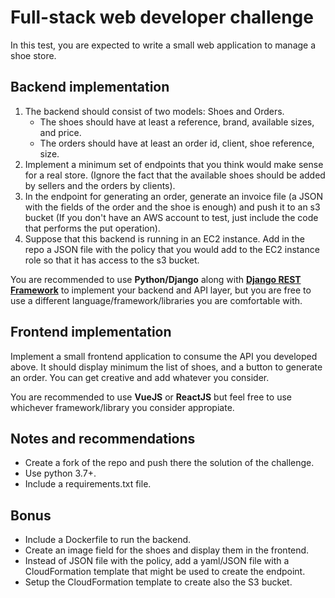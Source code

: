 # Full-stack web developer challenge

In this test, you are expected to write a small web application to manage a shoe store.

## Backend implementation

1. The backend should consist of two models: Shoes and Orders.
    - The shoes should have at least a reference, brand, available sizes, and price.
    - The orders should have at least an order id, client, shoe reference, size.
2. Implement a minimum set of endpoints that you think would make sense for a real store. (Ignore the fact that the available shoes should be added by sellers and the orders by clients).
3. In the endpoint for generating an order, generate an invoice file (a JSON with the fields of the order and the shoe is enough) and push it to an s3 bucket (If you don't have an AWS account to test, just include the code that performs the put operation).
4. Suppose that this backend is running in an EC2 instance. Add in the repo a JSON file with the policy that you would add to the EC2 instance role so that it has access to the s3 bucket.

You are recommended to use **Python/Django** along with [**Django REST Framework**](http://www.django-rest-framework.org/) to implement your backend and API layer, but you are free to use a different language/framework/libraries you are comfortable with.


## Frontend implementation

Implement a small frontend application to consume the API you developed above. It should display minimum the list of shoes, and a button to generate an order. You can get creative and add whatever you consider.

You are recommended to use **VueJS** or **ReactJS** but feel free to use whichever framework/library you consider appropiate.

## Notes and recommendations

* Create a fork of the repo and push there the solution of the challenge.
* Use python 3.7+.
* Include a requirements.txt file.

## Bonus
* Include a Dockerfile to run the backend.
* Create an image field for the shoes and display them in the frontend.
* Instead of JSON file with the policy, add a yaml/JSON file with a CloudFormation template that might be used to create the endpoint.
* Setup the CloudFormation template to create also the S3 bucket.

